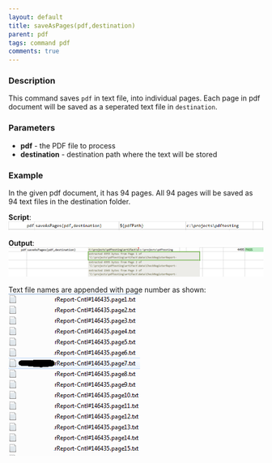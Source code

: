 ```yaml
---
layout: default
title: saveAsPages(pdf,destination)
parent: pdf
tags: command pdf
comments: true
---
```



### Description
This command saves `pdf` in text file, into individual pages.  Each page in pdf document will be saved as 
a seperated text file in `destination`.


### Parameters
- **pdf** \- the PDF file to process
- **destination** \- destination path where the text will be stored


### Example
In the given pdf document, it has 94 pages. All 94 pages will be saved as 94 text files in the destination folder.

**Script**:<br/>
![script](image/saveAsPages_01.png)

**Output**:<br/>
![output](image/saveAsPages_02.png)

Text file names are appended with page number as shown:<br/>
![](image/saveAsPages_03.png)
